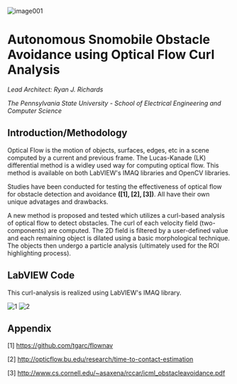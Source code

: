 ![image001](https://user-images.githubusercontent.com/23239868/28748600-b190782c-7489-11e7-82ae-55db54c94050.jpg)
# Autonomous Snomobile Obstacle Avoidance using Optical Flow Curl Analysis #

*Lead Architect: Ryan J. Richards*

*The Pennsylvania State University - School of Electrical Engineering and Computer Science*

## Introduction/Methodology ##

Optical Flow is the motion of objects, surfaces, edges, etc in a scene computed by a current and previous frame. The Lucas-Kanade (LK) differential method is a widley used way for computing optical flow. This method is available on both LabVIEW's IMAQ libraries and OpenCV libraries. 

Studies have been conducted for testing the effectiveness of optical flow for obstacle detection and avoidance **([1], [2], [3])**. All have their own unique advatages and drawbacks. 

A new method is proposed and tested which utilizes a curl-based analysis of optical flow to detect obstacles. The curl of each velocity field (two-components) are computed. The 2D field is filtered by a user-defined value and each remaining object is dilated using a basic morphological technique. The objects then undergo a particle analysis (ultimately used for the ROI highlighting process).

## LabVIEW Code ##

This curl-analysis is realized using LabVIEW's IMAQ library. 


![1](https://user-images.githubusercontent.com/23239868/28973012-f33a6ace-78ff-11e7-930b-b14deb7ae21c.JPG)
![2](https://user-images.githubusercontent.com/23239868/28973013-f33eaaee-78ff-11e7-8c72-ef6c40e116e4.JPG)





## Appendix ##

[1] https://github.com/tgarc/flownav

[2] http://opticflow.bu.edu/research/time-to-contact-estimation

[3] http://www.cs.cornell.edu/~asaxena/rccar/icml_obstacleavoidance.pdf
